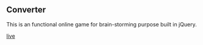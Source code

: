 ## Converter

This is an functional online game for brain-storming purpose built in jQuery.

[live][Converter]

[Converter]:
https://zidianlyu.github.io/Converter-Demo/
